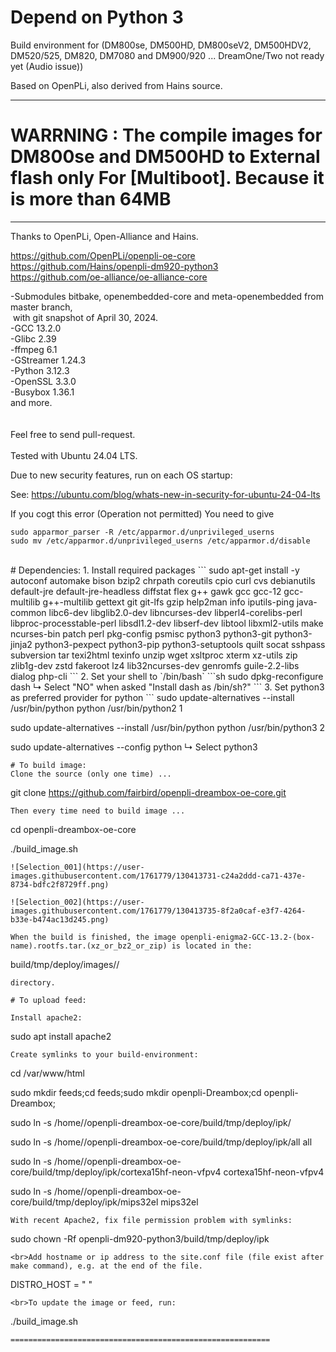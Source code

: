 # Depend on Python 3

Build environment for (DM800se, DM500HD, DM800seV2, DM500HDV2, DM520/525, DM820, DM7080 and DM900/920 ... DreamOne/Two not ready yet (Audio issue))

Based on OpenPLi, also derived from Hains source.<br>

 ***************************************************************************************************************************
# WARRNING : The compile images for DM800se and DM500HD to External flash only For [Multiboot]. Because it is more than 64MB
 ***************************************************************************************************************************

Thanks to OpenPLi, Open-Alliance and Hains.

https://github.com/OpenPLi/openpli-oe-core<br>
https://github.com/Hains/openpli-dm920-python3<br>
https://github.com/oe-alliance/oe-alliance-core


-Submodules bitbake, openembedded-core and meta-openembedded from master branch,<br>
&nbsp;with git snapshot of April 30, 2024.<br>
-GCC 13.2.0 <br>
-Glibc 2.39<br>
-ffmpeg 6.1<br>
-GStreamer 1.24.3<br>
-Python 3.12.3<br>
-OpenSSL 3.3.0<br>
-Busybox 1.36.1<br>
and more.<br>
<br>
<br>
Feel free to send pull-request.
<br>
<br>
Tested with Ubuntu 24.04 LTS.

Due to new security features, run on each OS startup:

See:
https://ubuntu.com/blog/whats-new-in-security-for-ubuntu-24-04-lts

If you cogt this error (Operation not permitted) You need to give
<br>
```
sudo apparmor_parser -R /etc/apparmor.d/unprivileged_userns
sudo mv /etc/apparmor.d/unprivileged_userns /etc/apparmor.d/disable
```
<br>
# Dependencies:
1. Install required packages
```
sudo apt-get install -y autoconf automake bison bzip2 chrpath coreutils cpio curl cvs debianutils default-jre default-jre-headless diffstat flex g++ gawk gcc gcc-12 gcc-multilib g++-multilib gettext git git-lfs gzip help2man info iputils-ping java-common libc6-dev libglib2.0-dev libncurses-dev libperl4-corelibs-perl libproc-processtable-perl libsdl1.2-dev libserf-dev libtool libxml2-utils make ncurses-bin patch perl pkg-config psmisc python3 python3-git python3-jinja2 python3-pexpect python3-pip python3-setuptools quilt socat sshpass subversion tar texi2html texinfo unzip wget xsltproc xterm xz-utils zip zlib1g-dev zstd fakeroot lz4 lib32ncurses-dev genromfs guile-2.2-libs dialog php-cli
```
2. Set your shell to `/bin/bash`
```sh
sudo dpkg-reconfigure dash
↳ Select "NO" when asked "Install dash as /bin/sh?"
```
3. Set python3 as preferred provider for python
```
sudo update-alternatives --install /usr/bin/python python /usr/bin/python2 1

sudo update-alternatives --install /usr/bin/python python /usr/bin/python3 2

sudo update-alternatives --config python
↳ Select python3
```
# To build image:
Clone the source (only one time) ...
```
git clone https://github.com/fairbird/openpli-dreambox-oe-core.git
```
Then every time need to build image ...
```
cd openpli-dreambox-oe-core

./build_image.sh
```
![Selection_001](https://user-images.githubusercontent.com/1761779/130413731-c24a2ddd-ca71-437e-8734-bdfc2f8729ff.png)

![Selection_002](https://user-images.githubusercontent.com/1761779/130413735-8f2a0caf-e3f7-4264-b33e-b474ac13d245.png)

When the build is finished, the image openpli-enigma2-GCC-13.2-(box-name).rootfs.tar.(xz_or_bz2_or_zip) is located in the:
```
build/tmp/deploy/images/<box name>/
```
directory.

# To upload feed:

Install apache2:
```
sudo apt install apache2
```
Create symlinks to your build-environment:
```
cd /var/www/html

sudo mkdir feeds;cd feeds;sudo mkdir openpli-Dreambox;cd openpli-Dreambox;

sudo ln -s /home/<your username>/openpli-dreambox-oe-core/build/tmp/deploy/ipk/<box name> <box name> 

sudo ln -s /home/<your username>/openpli-dreambox-oe-core/build/tmp/deploy/ipk/all all

sudo ln -s /home/<your username>/openpli-dreambox-oe-core/build/tmp/deploy/ipk/cortexa15hf-neon-vfpv4 cortexa15hf-neon-vfpv4

sudo ln -s /home/<your username>/openpli-dreambox-oe-core/build/tmp/deploy/ipk/mips32el mips32el
```
With recent Apache2, fix file permission problem with symlinks:
```
sudo chown -Rf <username> openpli-dm920-python3/build/tmp/deploy/ipk
```
<br>Add hostname or ip address to the site.conf file (file exist after make command), e.g. at the end of the file.
```
DISTRO_HOST = " <your ip address or hostname> "
```
<br>To update the image or feed, run:
```
./build_image.sh
```
==========================================================

